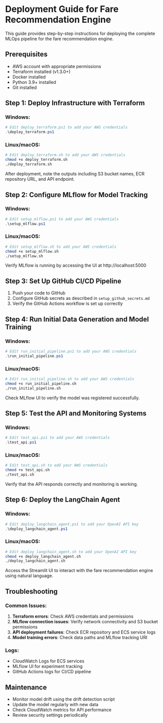 # Deployment Guide for Fare Recommendation Engine

This guide provides step-by-step instructions for deploying the complete MLOps pipeline for the fare recommendation engine.

## Prerequisites

- AWS account with appropriate permissions
- Terraform installed (v1.3.0+)
- Docker installed
- Python 3.9+ installed
- Git installed

## Step 1: Deploy Infrastructure with Terraform

### Windows:
```powershell
# Edit deploy_terraform.ps1 to add your AWS credentials
.\deploy_terraform.ps1
```

### Linux/macOS:
```bash
# Edit deploy_terraform.sh to add your AWS credentials
chmod +x deploy_terraform.sh
./deploy_terraform.sh
```

After deployment, note the outputs including S3 bucket names, ECR repository URL, and API endpoint.

## Step 2: Configure MLflow for Model Tracking

### Windows:
```powershell
# Edit setup_mlflow.ps1 to add your AWS credentials
.\setup_mlflow.ps1
```

### Linux/macOS:
```bash
# Edit setup_mlflow.sh to add your AWS credentials
chmod +x setup_mlflow.sh
./setup_mlflow.sh
```

Verify MLflow is running by accessing the UI at http://localhost:5000

## Step 3: Set Up GitHub CI/CD Pipeline

1. Push your code to GitHub
2. Configure GitHub secrets as described in `setup_github_secrets.md`
3. Verify the GitHub Actions workflow is set up correctly

## Step 4: Run Initial Data Generation and Model Training

### Windows:
```powershell
# Edit run_initial_pipeline.ps1 to add your AWS credentials
.\run_initial_pipeline.ps1
```

### Linux/macOS:
```bash
# Edit run_initial_pipeline.sh to add your AWS credentials
chmod +x run_initial_pipeline.sh
./run_initial_pipeline.sh
```

Check MLflow UI to verify the model was registered successfully.

## Step 5: Test the API and Monitoring Systems

### Windows:
```powershell
# Edit test_api.ps1 to add your AWS credentials
.\test_api.ps1
```

### Linux/macOS:
```bash
# Edit test_api.sh to add your AWS credentials
chmod +x test_api.sh
./test_api.sh
```

Verify that the API responds correctly and monitoring is working.

## Step 6: Deploy the LangChain Agent

### Windows:
```powershell
# Edit deploy_langchain_agent.ps1 to add your OpenAI API key
.\deploy_langchain_agent.ps1
```

### Linux/macOS:
```bash
# Edit deploy_langchain_agent.sh to add your OpenAI API key
chmod +x deploy_langchain_agent.sh
./deploy_langchain_agent.sh
```

Access the Streamlit UI to interact with the fare recommendation engine using natural language.

## Troubleshooting

### Common Issues:

1. **Terraform errors**: Check AWS credentials and permissions
2. **MLflow connection issues**: Verify network connectivity and S3 bucket permissions
3. **API deployment failures**: Check ECR repository and ECS service logs
4. **Model training errors**: Check data paths and MLflow tracking URI

### Logs:

- CloudWatch Logs for ECS services
- MLflow UI for experiment tracking
- GitHub Actions logs for CI/CD pipeline

## Maintenance

- Monitor model drift using the drift detection script
- Update the model regularly with new data
- Check CloudWatch metrics for API performance
- Review security settings periodically